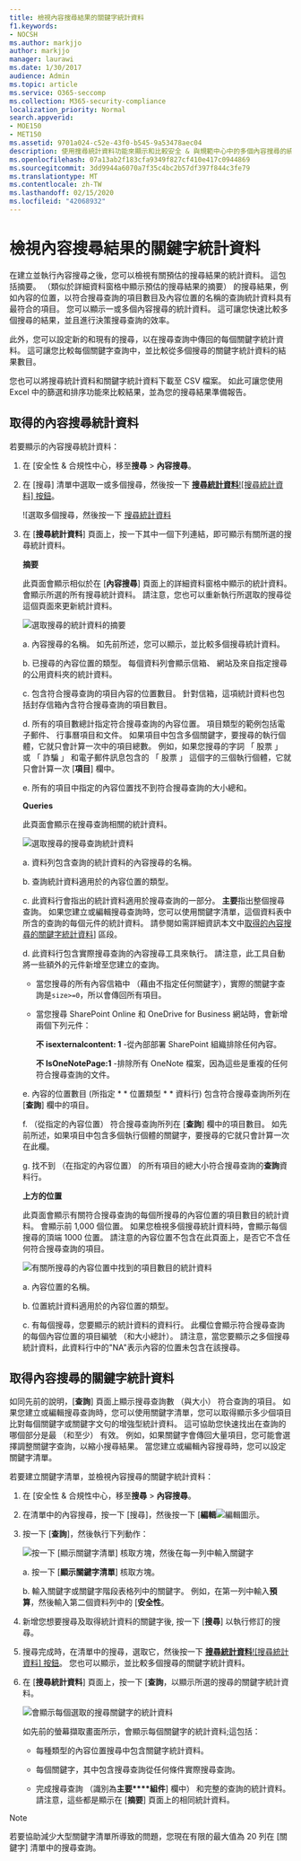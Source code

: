 ```yaml
---
title: 檢視內容搜尋結果的關鍵字統計資料
f1.keywords:
- NOCSH
ms.author: markjjo
author: markjjo
manager: laurawi
ms.date: 1/30/2017
audience: Admin
ms.topic: article
ms.service: O365-seccomp
ms.collection: M365-security-compliance
localization_priority: Normal
search.appverid:
- MOE150
- MET150
ms.assetid: 9701a024-c52e-43f0-b545-9a53478aec04
description: 使用搜尋統計資料功能來顯示和比較安全 & 與規範中心中的多個內容搜尋的統計資料。 當您建立或編輯搜尋查詢，以取得增強顯示多少個項目比對每個關鍵字或關鍵字文句的統計資料，您也可以設定關鍵字清單。
ms.openlocfilehash: 07a13ab2f183cfa9349f827cf410e417c0944869
ms.sourcegitcommit: 3dd9944a6070a7f35c4bc2b57df397f844c3fe79
ms.translationtype: MT
ms.contentlocale: zh-TW
ms.lasthandoff: 02/15/2020
ms.locfileid: "42068932"
---
```

# <a name="view-keyword-statistics-for-content-search-results"></a>檢視內容搜尋結果的關鍵字統計資料

在建立並執行內容搜尋之後，您可以檢視有關預估的搜尋結果的統計資料。 這包括摘要。 （類似於詳細資料窗格中顯示預估的搜尋結果的摘要） 的搜尋結果，例如內容的位置，以符合搜尋查詢的項目數目及內容位置的名稱的查詢統計資料具有最符合的項目。 您可以顯示一或多個內容搜尋的統計資料。 這可讓您快速比較多個搜尋的結果，並且進行決策搜尋查詢的效率。
  
此外，您可以設定新的和現有的搜尋，以在搜尋查詢中傳回的每個關鍵字統計資料。 這可讓您比較每個關鍵字查詢中，並比較從多個搜尋的關鍵字統計資料的結果數目。
  
您也可以將搜尋統計資料和關鍵字統計資料下載至 CSV 檔案。 如此可讓您使用 Excel 中的篩選和排序功能來比較結果，並為您的搜尋結果準備報告。
  
## <a name="get-statistics-for-content-searches"></a>取得的內容搜尋統計資料

若要顯示的內容搜尋統計資料：
  
1. 在 [安全性 & 合規性中心，移至**搜尋** \> **內容搜尋**。
    
2. 在 [搜尋] 清單中選取一或多個搜尋，然後按一下 [**搜尋統計資料**![搜尋統計資料] 按鈕](../media/9bf56d43-25bf-4f53-a4be-f4d55102310c.png)。
    
    ![選取多個搜尋，然後按一下 [搜尋統計資料](../media/1195c6c3-2e00-469d-8c29-85c1c7ebe6c7.png)
  
3. 在 [**搜尋統計資料**] 頁面上，按一下其中一個下列連結，即可顯示有關所選的搜尋統計資料。 
    
    **摘要**
    
    此頁面會顯示相似於在 [**內容搜尋**] 頁面上的詳細資料窗格中顯示的統計資料。 會顯示所選的所有搜尋統計資料。 請注意，您也可以重新執行所選取的搜尋從這個頁面來更新統計資料。 
    
    ![選取搜尋的統計資料的摘要](../media/abb663eb-b3d6-4f4c-a99f-55d20b0848af.png)
  
    a.  內容搜尋的名稱。 如先前所述，您可以顯示，並比較多個搜尋統計資料。
    
    b. 已搜尋的內容位置的類型。 每個資料列會顯示信箱、 網站及來自指定搜尋的公用資料夾的統計資料。
    
    c. 包含符合搜尋查詢的項目內容的位置數目。 針對信箱，這項統計資料也包括封存信箱內含符合搜尋查詢的項目數目。
    
    d. 所有的項目數總計指定符合搜尋查詢的內容位置。 項目類型的範例包括電子郵件、 行事曆項目和文件。 如果項目中包含多個關鍵字，要搜尋的執行個體，它就只會計算一次中的項目總數。 例如，如果您搜尋的字詞 「 股票 」 或 「 詐騙 」 和電子郵件訊息包含的 「 股票 」 這個字的三個執行個體，它就只會計算一次 [**項目**] 欄中。 
    
    e. 所有的項目中指定的內容位置找不到符合搜尋查詢的大小總和。 
    
    **Queries**
    
    此頁面會顯示在搜尋查詢相關的統計資料。
    
    ![選取搜尋的搜尋查詢統計資料](../media/dc817526-dfb9-43d3-a14c-4c58077eb7bb.png)
  
    a. 資料列包含查詢的統計資料的內容搜尋的名稱。
    
    b. 查詢統計資料適用於的內容位置的類型。
    
    c. 此資料行會指出的統計資料適用於搜尋查詢的一部分。 **主要**指出整個搜尋查詢。 如果您建立或編輯搜尋查詢時，您可以使用關鍵字清單，這個資料表中所含的查詢的每個元件的統計資料。 請參閱如需詳細資訊本文中[取得的內容搜尋的關鍵字統計資料](#get-keyword-statistics-for-content-searches)] 區段。 
    
    d. 此資料行包含實際搜尋查詢的內容搜尋工具來執行。 請注意，此工具自動將一些額外的元件新增至您建立的查詢。 

    - 當您搜尋的所有內容信箱中 （藉由不指定任何關鍵字），實際的關鍵字查詢是`size>=0`，所以會傳回所有項目。 
    
     - 當您搜尋 SharePoint Online 和 OneDrive for Business 網站時，會新增兩個下列元件：
    
          **不 isexternalcontent: 1** -從內部部署 SharePoint 組織排除任何內容。 
    
          **不 IsOneNotePage:1** -排除所有 OneNote 檔案，因為這些是重複的任何符合搜尋查詢的文件。 

    
    e. 內容的位置數目 (所指定 * * 位置類型 * * 資料行) 包含符合搜尋查詢所列在 [**查詢**] 欄中的項目。 
    
    f. （從指定的內容位置） 符合搜尋查詢所列在 [**查詢**] 欄中的項目數目。 如先前所述，如果項目中包含多個執行個體的關鍵字，要搜尋的它就只會計算一次在此欄。 
    
    g. 找不到 （在指定的內容位置） 的所有項目的總大小符合搜尋查詢的**查詢**資料行。 
    
    **上方的位置**
    
    此頁面會顯示有關符合搜尋查詢的每個所搜尋的內容位置的項目數目的統計資料。 會顯示前 1,000 個位置。 如果您檢視多個搜尋統計資料時，會顯示每個搜尋的頂端 1000 位置。 請注意的內容位置不包含在此頁面上，是否它不含任何符合搜尋查詢的項目。
    
    ![有關所搜尋的內容位置中找到的項目數目的統計資料](../media/35a820b0-85d9-45d1-9a0c-c74bec803e67.png)
  
    a. 內容位置的名稱。
    
    b. 位置統計資料適用於的內容位置的類型。
    
    c. 有每個搜尋，您要顯示的統計資料的資料行。 此欄位會顯示符合搜尋查詢的每個內容位置的項目編號 （和大小總計）。 請注意，當您要顯示之多個搜尋統計資料，此資料行中的"NA"表示內容的位置未包含在該搜尋。 

## <a name="get-keyword-statistics-for-content-searches"></a>取得內容搜尋的關鍵字統計資料

如同先前的說明，[**查詢**] 頁面上顯示搜尋查詢數 （與大小） 符合查詢的項目。 如果您建立或編輯搜尋查詢時，您可以使用關鍵字清單，您可以取得顯示多少個項目比對每個關鍵字或關鍵字文句的增強型統計資料。 這可協助您快速找出在查詢的哪個部分是最 （和至少） 有效。 例如，如果關鍵字會傳回大量項目，您可能會選擇調整關鍵字查詢，以縮小搜尋結果。 當您建立或編輯內容搜尋時，您可以設定關鍵字清單。 


若要建立關鍵字清單，並檢視內容搜尋的關鍵字統計資料：
  
1. 在 [安全性 & 合規性中心，移至**搜尋** \> **內容搜尋**。
    
2. 在清單中的內容搜尋，按一下 [搜尋]，然後按一下 [**編輯**![編輯圖示](../media/ebd260e4-3556-4fb0-b0bb-cc489773042c.gif)。
    
3. 按一下 [**查詢**]，然後執行下列動作： 
    
    ![按一下 [顯示關鍵字清單] 核取方塊，然後在每一列中輸入關鍵字](../media/73ef46dd-3d5c-415d-b5e7-c3559caaafe2.png)
  
    a. 按一下 [**顯示關鍵字清單**] 核取方塊。 
    
    b. 輸入關鍵字或關鍵字階段表格列中的關鍵字。 例如，在第一列中輸入**預算**，然後輸入第二個資料列中的 [**安全性**。 
    
4. 新增您想要搜尋及取得統計資料的關鍵字後, 按一下 [**搜尋**] 以執行修訂的搜尋。 
    
5. 搜尋完成時，在清單中的搜尋，選取它，然後按一下 [**搜尋統計資料**![搜尋統計資料] 按鈕](../media/9bf56d43-25bf-4f53-a4be-f4d55102310c.png)。 您也可以顯示，並比較多個搜尋的關鍵字統計資料。
    
6. 在 [**搜尋統計資料**] 頁面上，按一下 [**查詢**，以顯示所選的搜尋的關鍵字統計資料。 
    
    ![會顯示每個選取的搜尋關鍵字的統計資料](../media/e7910fa9-af93-4df9-92d0-e1e3e089e14f.png)
  
    如先前的螢幕擷取畫面所示，會顯示每個關鍵字的統計資料;這包括： 
    
    - 每種類型的內容位置搜尋中包含關鍵字統計資料。
    
    - 每個關鍵字，其中包含搜尋查詢從任何條件實際搜尋查詢。 
    
    - 完成搜尋查詢 （識別為**主要****組件**] 欄中） 和完整的查詢的統計資料。 請注意，這些都是顯示在 [**摘要**] 頁面上的相同統計資料。 

> [!NOTE]
> 若要協助減少大型關鍵字清單所導致的問題，您現在有限的最大值為 20 列在 [關鍵字] 清單中的搜尋查詢。
